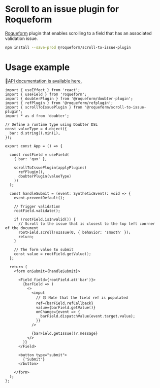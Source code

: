 # Scroll to an issue plugin for Roqueform

[Roqueform](https://github.com/smikhalevski/roqueform#readme) plugin that enables scrolling to a field that has an
associated validation issue.

```sh
npm install --save-prod @roqueform/scroll-to-issue-plugin
```

# Usage example

🔎[API documentation is available here.](https://smikhalevski.github.io/roqueform/modules/scroll_to_issue_plugin_src_main.html)

```tsx
import { useEffect } from 'react';
import { useField } from 'roqueform';
import { doubterPlugin } from '@roqueform/doubter-plugin';
import { refPlugin } from '@roqueform/refplugin';
import { scrollToIssuePlugin } from '@roqueform/scroll-to-issue-plugin';
import * as d from 'doubter';

// Define a runtime type using Doubter DSL
const valueType = d.object({
  bar: d.string().min(1),
});

export const App = () => {

  const rootField = useField(
    { bar: 'qux' },

    scrollToIssuePlugin(applyPlugins(
      refPlugin(),
      doubterPlugin(valueType)
    ))
  );

  const handleSubmit = (event: SyntheticEvent): void => {
    event.preventDefault();

    // Trigger validation
    rootField.validate();

    if (rootField.isInvalid()) {
      // Scroll to the issue that is closest to the top left conrner of the document 
      rootField.scrollToIssue(0, { behavior: 'smooth' });
      return;
    }

    // The form value to submit
    const value = rootField.getValue();
  };

  return (
    <form onSubmit={handleSubmit}>

      <Field field={rootField.at('bar')}>
        {barField => (
          <>
            <input
              // 🟡 Note that the field ref is populated
              ref={barField.refCallback}
              value={barField.getValue()}
              onChange={event => {
                barField.dispatchValue(event.target.value);
              }}
            />

            {barField.getIssue()?.message}
          </>
        )}
      </Field>

      <button type="submit">
        {'Submit'}
      </button>

    </form>
  );
};
```
